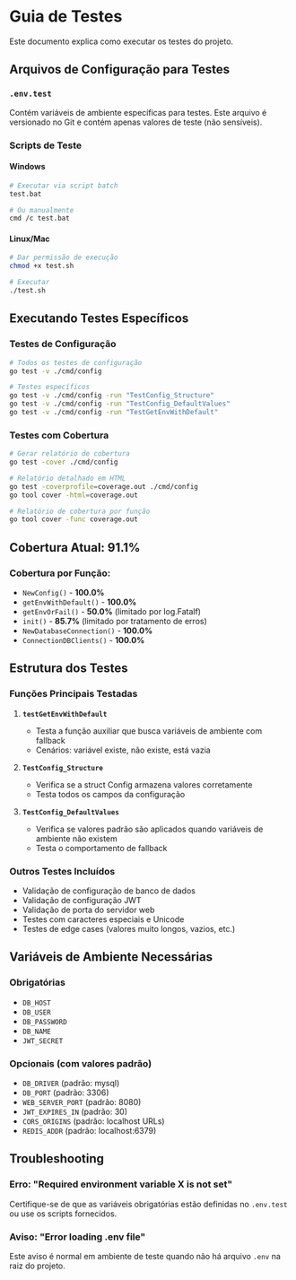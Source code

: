 # Guia de Testes

Este documento explica como executar os testes do projeto.

## Arquivos de Configuração para Testes

### `.env.test`
Contém variáveis de ambiente específicas para testes. Este arquivo é versionado no Git e contém apenas valores de teste (não sensíveis).

### Scripts de Teste

#### Windows
```bash
# Executar via script batch
test.bat

# Ou manualmente
cmd /c test.bat
```

#### Linux/Mac
```bash
# Dar permissão de execução
chmod +x test.sh

# Executar
./test.sh
```

## Executando Testes Específicos

### Testes de Configuração
```bash
# Todos os testes de configuração
go test -v ./cmd/config

# Testes específicos
go test -v ./cmd/config -run "TestConfig_Structure"
go test -v ./cmd/config -run "TestConfig_DefaultValues"
go test -v ./cmd/config -run "TestGetEnvWithDefault"
```

### Testes com Cobertura
```bash
# Gerar relatório de cobertura
go test -cover ./cmd/config

# Relatório detalhado em HTML
go test -coverprofile=coverage.out ./cmd/config
go tool cover -html=coverage.out

# Relatório de cobertura por função
go tool cover -func coverage.out
```

## Cobertura Atual: 91.1%

### Cobertura por Função:
- `NewConfig()` - **100.0%**
- `getEnvWithDefault()` - **100.0%**
- `getEnvOrFail()` - **50.0%** (limitado por log.Fatalf)
- `init()` - **85.7%** (limitado por tratamento de erros)
- `NewDatabaseConnection()` - **100.0%**
- `ConnectionDBClients()` - **100.0%**

## Estrutura dos Testes

### Funções Principais Testadas

1. **`testGetEnvWithDefault`**
   - Testa a função auxiliar que busca variáveis de ambiente com fallback
   - Cenários: variável existe, não existe, está vazia

2. **`TestConfig_Structure`**
   - Verifica se a struct Config armazena valores corretamente
   - Testa todos os campos da configuração

3. **`TestConfig_DefaultValues`**
   - Verifica se valores padrão são aplicados quando variáveis de ambiente não existem
   - Testa o comportamento de fallback

### Outros Testes Incluídos

- Validação de configuração de banco de dados
- Validação de configuração JWT
- Validação de porta do servidor web
- Testes com caracteres especiais e Unicode
- Testes de edge cases (valores muito longos, vazios, etc.)

## Variáveis de Ambiente Necessárias

### Obrigatórias
- `DB_HOST`
- `DB_USER`
- `DB_PASSWORD`
- `DB_NAME`
- `JWT_SECRET`

### Opcionais (com valores padrão)
- `DB_DRIVER` (padrão: mysql)
- `DB_PORT` (padrão: 3306)
- `WEB_SERVER_PORT` (padrão: 8080)
- `JWT_EXPIRES_IN` (padrão: 30)
- `CORS_ORIGINS` (padrão: localhost URLs)
- `REDIS_ADDR` (padrão: localhost:6379)

## Troubleshooting

### Erro: "Required environment variable X is not set"
Certifique-se de que as variáveis obrigatórias estão definidas no `.env.test` ou use os scripts fornecidos.

### Aviso: "Error loading .env file"
Este aviso é normal em ambiente de teste quando não há arquivo `.env` na raiz do projeto.